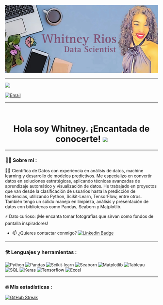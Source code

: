 
<div id="header" align="center">
  <img decoding="async" src="https://github.com/wh1tneyr/wh1tneyr/blob/main/EF6E0550-9C28-45DD-B579-DCED47445482.JPEG" width="800"/>
</div>


-------- 
[![](https://img.shields.io/badge/LinkedIn-0077B5?style=for-the-badge&logo=linkedin&logoColor=white)](https://www.linkedin.com/in/whitney-rios-p/)

[![Email](https://img.shields.io/badge/Email-D14836?style=for-the-badge&logo=gmail&logoColor=white)](mailto:rioswhit@gmail.com)

------


<div id="badges" align="center">
<img decoding="async" src="https://visitor-badge-reloaded.herokuapp.com/badge?page_id=wh1tneyr.wh1tneyr&color=00cf00" alt=""/>


<h1>
  Hola soy Whitney. ¡Encantada de conocerte!
  <img decoding="async" src="https://media.giphy.com/media/hvRJCLFzcasrR4ia7z/giphy.gif" width="30px"/>
</h1>


---- 
 <div id="header" align="left">

### :woman_technologist: Sobre mí :



👩‍💻 Científica de Datos con experiencia en análisis de datos, machine learning y desarrollo de modelos predictivos. 
Me especializo en convertir datos en soluciones estratégicas, aplicando técnicas avanzadas de aprendizaje automático y visualización de datos.
He trabajado en proyectos que van desde la clasificación de usuarios hasta la predicción de tendencias, utilizando Python, Scikit-Learn, TensorFlow, entre otros. 
También tengo un sólido manejo en limpieza, análisis y presentación de datos con bibliotecas como Pandas, Seaborn y Matplotlib.



⚡ Dato curioso: ¡Me encanta tomar fotografías que sirvan como fondos de pantalla inspiradores!


* :mailbox: ¿Quieres contactar conmigo? [![Linkedin Badge](https://img.shields.io/badge/-Whitney-blue?style=flat&logo=Linkedin&logoColor=white)](https://www.linkedin.com/in/whitney-rios-p/)




---

### :hammer_and_wrench: Lenguajes y herramientas :


![Python](https://img.shields.io/badge/Python-blue?style=for-the-badge&logo=python&logoColor=white)
![Pandas](https://img.shields.io/badge/Pandas-150458?style=for-the-badge&logo=pandas&logoColor=white)
![Scikit-learn](https://img.shields.io/badge/Scikit--learn-F7931E?style=for-the-badge&logo=scikit-learn&logoColor=white)
![Seaborn](https://img.shields.io/badge/Seaborn-green?style=for-the-badge&logo=seaborn&logoColor=white)
![Matplotlib](https://img.shields.io/badge/Matplotlib-brown?style=for-the-badge&logo=matplotlib&logoColor=white)
![Tableau](https://img.shields.io/badge/Tableau-purple?style=for-the-badge&logo=tableau&logoColor=white)
![SQL](https://img.shields.io/badge/SQL-pink?style=for-the-badge&logo=sql&logoColor=white)
![Keras](https://img.shields.io/badge/Keras-camel?style=for-the-badge&logo=keras&logoColor=white)
![Tensorflow](https://img.shields.io/badge/TensorFlow-red?style=for-the-badge&logo=tensorflow&logoColor=white)
![Excel](https://img.shields.io/badge/Microsoft_Excel-yellow?style=for-the-badge&logo=excel&logoColor=white)





---

### &#x1F525; Mis estadísticas :

[![GitHub Streak](http://github-readme-streak-stats.herokuapp.com?user=wh1tneyr&theme=dark&background=000000)](https://git.io/streak-stats)
